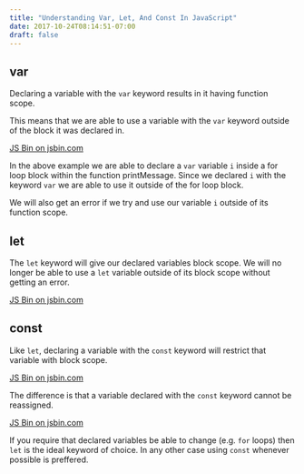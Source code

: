 ```yaml
---
title: "Understanding Var, Let, And Const In JavaScript"
date: 2017-10-24T08:14:51-07:00
draft: false
---
```


## var 
Declaring a variable with the <code class="code-key">var</code> keyword results in it having function scope. 

This means that we are able to use a variable with the <code class="code-key">var</code> keyword outside of the block it was declared in.

<a class="jsbin-embed" href="http://jsbin.com/pibinegasi/embed?js,console">JS Bin on jsbin.com</a><script src="https://static.jsbin.com/js/embed.min.js?4.1.0"></script>

In the above example we are able to declare a <code class="code-key">var</code> variable <code class="code-key">i</code> inside a for loop block within the function printMessage. Since we declared <code class="code-key">i</code> with the keyword <code class="code-key">var</code> we are able to use it outside of the for loop block.

We will also get an error if we try and use our variable <code class="code-key">i</code> outside of its function scope.

## let

The <code class="code-key">let</code> keyword will give our declared variables block scope. We will no longer be able to use a <code class="code-key">let</code> variable outside of its block scope without getting an error.

<a class="jsbin-embed" href="http://jsbin.com/xufuweniri/embed?js,console">JS Bin on jsbin.com</a><script src="https://static.jsbin.com/js/embed.min.js?4.1.0"></script>

## const

Like <code class="code-key">let</code>, declaring a variable with the <code class="code-key">const</code> keyword will restrict that variable with block scope. 

<a class="jsbin-embed" href="http://jsbin.com/ceqedejise/embed?js,console">JS Bin on jsbin.com</a><script src="https://static.jsbin.com/js/embed.min.js?4.1.0"></script>

The difference is that a variable declared with the <code class="code-key">const</code> keyword cannot be reassigned. 

<a class="jsbin-embed" href="http://jsbin.com/vurerasoja/embed?js,console">JS Bin on jsbin.com</a><script src="https://static.jsbin.com/js/embed.min.js?4.1.0"></script>

If you require that declared variables be able to change (e.g. <code class="code-key">for</code> loops) then <code class="code-key">let</code> is the ideal keyword of choice. In any other case using <code class="code-key">const</code> whenever possible is preffered.